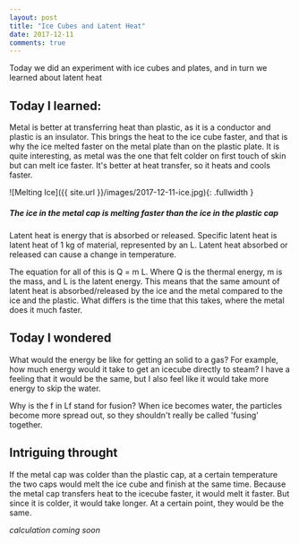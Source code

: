 ```yaml
---
layout: post
title: "Ice Cubes and Latent Heat"
date: 2017-12-11
comments: true
---
```


Today we did an experiment with ice cubes and plates, and in turn we learned about latent heat

## Today I learned:

Metal is better at transferring heat than plastic, as it is a conductor and plastic is an insulator. This brings the heat to the ice cube faster, and that is why the ice melted faster on the metal plate than on the plastic plate. It is quite interesting, as metal was the one that felt colder on first touch of skin but can melt ice faster. It's better at heat transfer, so it heats and cools faster.


![Melting Ice]({{ site.url }}/images/2017-12-11-ice.jpg){: .fullwidth }

##### The ice in the metal cap is melting faster than the ice in the plastic cap

Latent heat is energy that is absorbed or released. Specific latent heat is latent heat of 1 kg of material, represented by an L. Latent heat absorbed or released can cause a change in temperature.

The equation for all of this is Q = m L. Where Q is the thermal energy, m is the mass, and L is the latent energy. This means that the same amount of latent heat is absorbed/released by the ice and the metal compared to the ice and the plastic. What differs is the time that this takes, where the metal does it much faster.

## Today I wondered

What would the energy be like for getting an solid to a gas? For example, how much energy would it take to get an icecube directly to steam? I have a feeling that it would be the same, but I also feel like it would take more energy to skip the water.

Why is the f in Lf stand for fusion? When ice becomes water, the particles become more spread out, so they shouldn't really be called 'fusing' together.

## Intriguing throught

If the metal cap was colder than the plastic cap, at a certain temperature the two caps would melt the ice cube and finish at the same time. Because the metal cap transfers heat to the icecube faster, it would melt it faster. But since it is colder, it would take longer. At a certain point, they would be the same.

*calculation coming soon*

